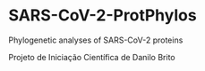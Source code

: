 # SARS-CoV-2-ProtPhylos
Phylogenetic analyses of SARS-CoV-2 proteins

Projeto de Iniciação Científica de Danilo Brito
